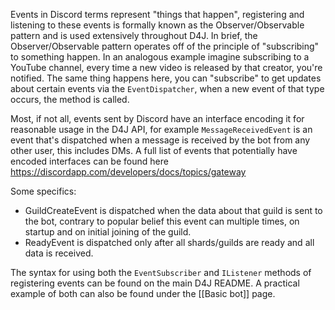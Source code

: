Events in Discord terms represent "things that happen", registering and listening to these events is formally known as the Observer/Observable pattern and is used extensively throughout D4J. In brief, the Observer/Observable pattern operates off of the principle of "subscribing" to something happen. In an analogous example imagine subscribing to a YouTube channel, every time a new video is released by that creator, you're notified. The same thing happens here, you can "subscribe" to get updates about certain events via the `EventDispatcher`, when a new event of that type occurs, the method is called.

Most, if not all, events sent by Discord have an interface encoding it for reasonable usage in the D4J API, for example `MessageReceivedEvent` is an event that's dispatched when a message is received by the bot from any other user, this includes DMs. A full list of events that potentially have encoded interfaces can be found here https://discordapp.com/developers/docs/topics/gateway

Some specifics:
- GuildCreateEvent is dispatched when the data about that guild is sent to the bot, contrary to popular belief this event can multiple times, on startup and on initial joining of the guild.
- ReadyEvent is dispatched only after all shards/guilds are ready and all data is received.

The syntax for using both the `EventSubscriber` and `IListener` methods of registering events can be found on the main D4J README. A practical example of both can also be found under the [[Basic bot]] page.
